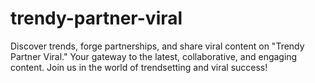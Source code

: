# trendy-partner-viral
Discover trends, forge partnerships, and share viral content on "Trendy Partner Viral." Your gateway to the latest, collaborative, and engaging content. Join us in the world of trendsetting and viral success!
